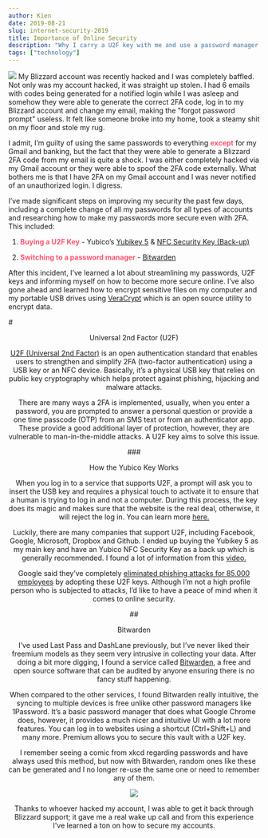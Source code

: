 ```yaml
---
author: Kien
date: 2019-08-21
slug: internet-security-2019
title: Importance of Online Security
description: "Why I carry a U2F key with me and use a password manager."
tags: ["technology"]
---
```


![](https://images.unsplash.com/photo-1562813733-b31f71025d54?ixlib=rb-1.2.1&ixid=eyJhcHBfaWQiOjEyMDd9&auto=format&fit=crop&w=3149&q=80)
My Blizzard account was recently hacked and I was completely baffled. Not only was my account hacked, it was straight up stolen. I had 6 emails with codes being generated for a notified login while I was asleep and somehow they were able to generate the correct 2FA code, log in to my Blizzard account and change my email, making the "forgot password prompt" useless. It felt like someone broke into my home, took a steamy shit on my floor and stole my rug.

I admit, I’m guilty of using the same passwords to everything <b style="color: #FF5370">except</b> for my Gmail and banking, but the fact that they were able to generate a Blizzard 2FA code from my email is quite a shock. I was either completely hacked via my Gmail account or they were able to spoof the 2FA code externally. What bothers me is that I have 2FA on my Gmail account and I was never notified of an unauthorized login. I digress.

I’ve made significant steps on improving my security the past few days, including a complete change of all my passwords for all types of accounts and researching how to make my passwords more secure even with 2FA. This included:

1.  <b style="color: #FF5370">Buying a U2F Key</b> - Yubico’s <a href="https://www.amazon.ca/Yubico-YubiKey-NFC-Authentication-USB/dp/B07HBD71HL/ref=sr_1_3?keywords=yubico&qid=1566436767&s=gateway&sr=8-3" target="_blank">Yubikey 5</a> & <a href="https://www.amazon.ca/Yubico-Security-USB-Factor-Authentication/dp/B07M8YBWQZ/ref=sr_1_4?keywords=yubico&qid=1566436812&s=gateway&sr=8-4" target="_blank">NFC Security Key (Back-up)</a>

2.  <b style="color: #FF5370">Switching to a password manager</b> - <a href="https://bitwarden.com/" target="_blank">Bitwarden </a>

After this incident, I’ve learned a lot about streamlining my passwords, U2F keys and informing myself on how to become more secure online. I’ve also gone ahead and learned how to encrypt sensitive files on my computer and my portable USB drives using <a href="https://www.veracrypt.fr/en/Home.html" target="_blank">VeraCrypt</a> which is an open source utility to encrypt data.

#<center>Universal 2nd Factor (U2F)

<a href="https://www.yubico.com/solutions/fido-u2f/" target="_blank">U2F (Universal 2nd Factor)</a> is an open authentication standard that enables users to strengthen and simplify 2FA (two-factor authentication) using a USB key or an NFC device. Basically, it’s a physical USB key that relies on public key cryptography which helps protect against phishing, hijacking and malware attacks.

There are many ways a 2FA is implemented, usually, when you enter a password, you are prompted to answer a personal question or provide a one time passcode (OTP) from an SMS text or from an authenticator app. These provide a good additional layer of protection, however, they are vulnerable to man-in-the-middle attacks. A U2F key aims to solve this issue.

###<center>How the Yubico Key Works

When you log in to a service that supports U2F, a prompt will ask you to insert the USB key and requires a physical touch to activate it to ensure that a human is trying to log in and not a computer. During this process, the key does its magic and makes sure that the website is the real deal, otherwise, it will reject the log in. You can learn more <a href="https://www.yubico.com/getstarted/meet-the-yubikey/" target="_blank">here.</a>

Luckily, there are many companies that support U2F, including Facebook, Google, Microsoft, Dropbox and Github. I ended up buying the Yubikey 5 as my main key and have an Yubico NFC Security Key as a back up which is generally recommended. I found a lot of information from this <a href="https://www.youtube.com/watch?v=MHTIVR1mY7k&" target="_blank">video.</a>

Google said they’ve completely <a href="https://www.extremetech.com/computing/274067-google-eliminated-phishing-by-giving-all-85000-employees-usb-security-keys" target="_blank"> eliminated phishing attacks for 85,000 employees</a> by adopting these U2F keys. Although I’m not a high profile person who is subjected to attacks, I’d like to have a peace of mind when it comes to online security.

##<center>Bitwarden

I’ve used Last Pass and DashLane previously, but I’ve never liked their freemium models as they seem very intrusive in collecting your data. After doing a bit more digging, I found a service called <a href="https://bitwarden.com/" target="_blank">Bitwarden</a>, a free and open source software that can be audited by anyone ensuring there is no fancy stuff happening.

When compared to the other services, I found Bitwarden really intuitive, the syncing to multiple devices is free unlike other password managers like 1Password. It’s a basic password manager that does what Google Chrome does, however, it provides a much nicer and intuitive UI with a lot more features. You can log in to websites using a shortcut (Ctrl+Shift+L) and many more. Premium allows you to secure this vault with a U2F key.

I remember seeing a comic from xkcd regarding passwords and have always used this method, but now with Bitwarden, random ones like these can be generated and I no longer re-use the same one or need to remember any of them.

![](https://imgs.xkcd.com/comics/password_strength.png)

Thanks to whoever hacked my account, I was able to get it back through Blizzard support; it gave me a real wake up call and from this experience I've learned a ton on how to secure my accounts.
